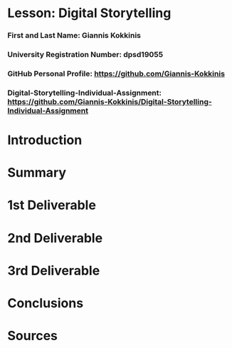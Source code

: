 # Lesson: Digital Storytelling

### First and Last Name: Giannis Kokkinis
### University Registration Number: dpsd19055
### GitHub Personal Profile: https://github.com/Giannis-Kokkinis
### Digital-Storytelling-Individual-Assignment: https://github.com/Giannis-Kokkinis/Digital-Storytelling-Individual-Assignment

# Introduction



# Summary


# 1st Deliverable




# 2nd Deliverable


# 3rd Deliverable 


# Conclusions


# Sources
